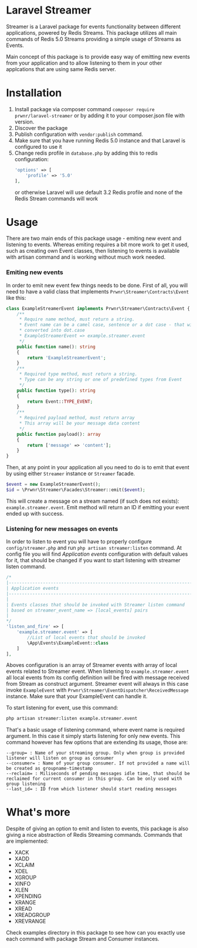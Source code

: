 # Laravel Streamer

Streamer is a Laravel package for events functionality between different applications, powered by Redis Streams.
This package utilizes all main commands of Redis 5.0 Streams providing a simple usage of Streams as Events.

Main concept of this package is to provide easy way of emitting new events from your application and to allow listening to them in your other applcations that are using same Redis server.

# Installation
1. Install package via composer command `composer require prwnr/laravel-streamer` or by adding it to your composer.json file with version.
2. Discover the package
3. Publish configuration with `vendor:publish` command.
4. Make sure that you have running Redis 5.0 instance and that Laravel is configured to use it 
5. Change redis profile in `database.php` by adding this to redis configuration:
    ```php
    'options' => [
        'profile' => '5.0'
    ],
    ```
    or otherwise Laravel will use default 3.2 Redis profile and none of the Redis Stream commands will work

# Usage
There are two main ends of this package usage - emiting new event and listening to events. Whereas emiting requires a bit more work to get it used, such as creating own Event classes, then listening to events is available with artisan command and is working without much work needed.

### Emiting new events

In order to emit new event few things needs to be done. 
First of all, you will need to have a valid class that implements `Prwnr\Streamer\Contracts\Event` like this:
```php
class ExampleStreamerEvent implements Prwnr\Streamer\Contracts\Event {
    /**
     * Require name method, must return a string.
     * Event name can be a camel case, sentence or a dot case - that will be
     * converted into dot.case
     * ExampleStreamerEvent => example.streamer.event
     */
    public function name(): string 
    {
        return 'ExampleStreamerEvent';
    }
    /**
     * Required type method, must return a string.
     * Type can be any string or one of predefined types from Event
     */
    public function type(): string
    {
        return Event::TYPE_EVENT;
    }
    /**
     * Required payload method, must return array
     * This array will be your message data content
     */
    public function payload(): array
    {
        return ['message' => 'content'];
    }
}
```
Then, at any point in your application all you need to do is to emit that event by using either `Streamer` instance or `Streamer` facade.
```php
$event = new ExampleStreamerEvent();
$id = \Prwnr\Streamer\Facades\Streamer::emit($event);
```
This will create a message on a stream named (if such does not exists): `example.streamer.event`. Emit method will return an ID if emitting your event ended up with success. 

### Listening for new messages on events

In order to listen to event you will have to properly configure `config/streamer.php` and run `php artisan streamer:listen` command. 
At config file you will find *Application events* configuration with default values for it, that should be changed if you want to start listening with streamer listen command.
```php
/*
|--------------------------------------------------------------------------
| Application events
|--------------------------------------------------------------------------
|
| Events classes that should be invoked with Streamer listen command
| based on streamer_event_name => [local_events] pairs
|
*/
'listen_and_fire' => [
    'example.streamer.event' => [
        //List of local events that should be invoked
        \App\Events\ExampleEvent::class
    ]
],
```
Aboves configuration is an array of Streamer events with array of local events related to Streamer event. When listening to `example.streamer.event` all local events from its config definition will be fired with message received from Stream as construct argument. Streamer event will always in this case invoke `ExampleEvent` with `Prwnr\Streamer\EventDispatcher\ReceivedMessage` instance. Make sure that your ExampleEvent can handle it. 

To start listening for event, use this command:
```bash
php artisan streamer:listen example.streamer.event 
```
That's a basic usage of listening command, where event name is required argument. In this case it simply starts listening for only new events.
This command however has few options that are extending its usage, those are:
```text
--group= : Name of your streaming group. Only when group is provided listener will listen on group as consumer
--consumer= : Name of your group consumer. If not provided a name will be created as groupname-timestamp
--reclaim= : Miliseconds of pending messages idle time, that should be reclaimed for current consumer in this group. Can be only used with group listening
--last_id= : ID from which listener should start reading messages
```

# What's more
Despite of giving an option to emit and listen to events, this package is also giving a nice abstraction of Redis Streaming commands. Commands that are implemented:
* XACK
* XADD
* XCLAIM
* XDEL
* XGROUP
* XINFO
* XLEN
* XPENDING
* XRANGE
* XREAD
* XREADGROUP
* XREVRANGE

Check examples directory in this package to see how can you exactly use each command with package Stream and Consumer instances.
